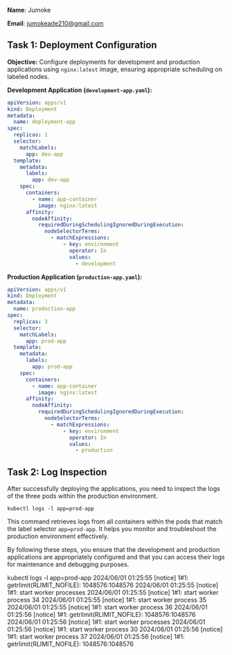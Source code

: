 **Name**: Jumoke

**Email**: jumokeade210@gmail.com

## Task 1: Deployment Configuration

**Objective:** Configure deployments for development and production applications using `nginx:latest` image, ensuring appropriate scheduling on labeled nodes.

**Development Application (`development-app.yaml`):**

````yaml
apiVersion: apps/v1
kind: Deployment
metadata:
  name: deployment-app
spec:
  replicas: 1
  selector:
    matchLabels:
      app: dev-app
  template:
    metadata:
      labels:
        app: dev-app
    spec:
      containers:
        - name: app-container
          image: nginx:latest
      affinity:
        nodeAffinity:
          requiredDuringSchedulingIgnoredDuringExecution:
            nodeSelectorTerms:
              - matchExpressions:
                  - key: environment
                    operator: In
                    values:
                      - development
````

**Production Application (`production-app.yaml`):**


```yaml
apiVersion: apps/v1
kind: Deployment
metadata:
  name: production-app
spec:
  replicas: 3
  selector:
    matchLabels:
      app: prod-app
  template:
    metadata:
      labels:
        app: prod-app
    spec:
      containers:
        - name: app-container
          image: nginx:latest
      affinity:
        nodeAffinity:
          requiredDuringSchedulingIgnoredDuringExecution:
            nodeSelectorTerms:
              - matchExpressions:
                  - key: environment
                    operator: In
                    values:
                      - production


```

## Task 2: Log Inspection

After successfully deploying the applications, you need to inspect the logs of the three pods within the production environment.

```
kubectl logs -l app=prod-app
```

This command retrieves logs from all containers within the pods that match the label selector `app=prod-app`. It helps you monitor and troubleshoot the production environment effectively.

By following these steps, you ensure that the development and production applications are appropriately configured and that you can access their logs for maintenance and debugging purposes.

 kubectl logs -l  app=prod-app
2024/06/01 01:25:55 [notice] 1#1: getrlimit(RLIMIT_NOFILE): 1048576:1048576
2024/06/01 01:25:55 [notice] 1#1: start worker processes
2024/06/01 01:25:55 [notice] 1#1: start worker process 34
2024/06/01 01:25:55 [notice] 1#1: start worker process 35
2024/06/01 01:25:55 [notice] 1#1: start worker process 36
2024/06/01 01:25:56 [notice] 1#1: getrlimit(RLIMIT_NOFILE): 1048576:1048576
2024/06/01 01:25:56 [notice] 1#1: start worker processes
2024/06/01 01:25:56 [notice] 1#1: start worker process 30
2024/06/01 01:25:56 [notice] 1#1: start worker process 37
2024/06/01 01:25:56 [notice] 1#1: getrlimit(RLIMIT_NOFILE): 1048576:1048576
